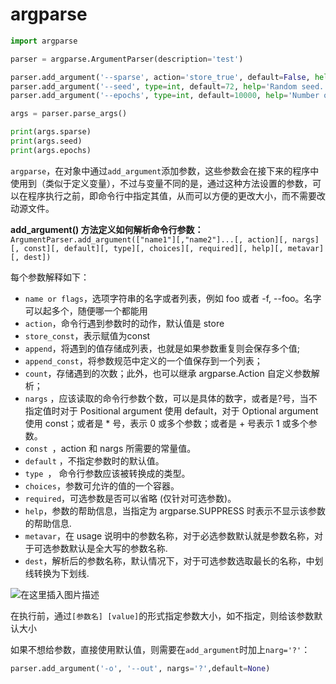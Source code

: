 # argparse

```py
import argparse

parser = argparse.ArgumentParser(description='test')

parser.add_argument('--sparse', action='store_true', default=False, help='GAT with sparse version or not.')
parser.add_argument('--seed', type=int, default=72, help='Random seed.')
parser.add_argument('--epochs', type=int, default=10000, help='Number of epochs to train.')

args = parser.parse_args()

print(args.sparse)
print(args.seed)
print(args.epochs)
```

`argparse`，在对象中通过`add_argument`添加参数，这些参数会在接下来的程序中使用到（类似于定义变量），不过与变量不同的是，通过这种方法设置的参数，可以在程序执行之前，即命令行中指定其值，从而可以方便的更改大小，而不需要改动源文件。

**add_argument() 方法定义如何解析命令行参数：**
`ArgumentParser.add_argument(["name1"][,"name2"]...[, action][, nargs][, const][, default][, type][, choices][, required][, help][, metavar][, dest])`

每个参数解释如下：

- `name or flags`，选项字符串的名字或者列表，例如 foo 或者 -f, --foo。名字可以起多个，随便哪一个都能用
- `action`，命令行遇到参数时的动作，默认值是 store
- `store_const`，表示赋值为const
- `append`，将遇到的值存储成列表，也就是如果参数重复则会保存多个值;
- `append_const`，将参数规范中定义的一个值保存到一个列表；
- `count`，存储遇到的次数；此外，也可以继承 argparse.Action 自定义参数解析；
- `nargs` ，应该读取的命令行参数个数，可以是具体的数字，或者是?号，当不指定值时对于 Positional argument 使用 default，对于 Optional argument 使用 const；或者是 * 号，表示 0 或多个参数；或者是 + 号表示 1 或多个参数。
- `const `，action 和 nargs 所需要的常量值。
- `default` ，不指定参数时的默认值。
- `type `， 命令行参数应该被转换成的类型。
- `choices`，参数可允许的值的一个容器。
- `required`，可选参数是否可以省略 (仅针对可选参数)。
- `help`，参数的帮助信息，当指定为 argparse.SUPPRESS 时表示不显示该参数的帮助信息.
- `metavar`，在 usage 说明中的参数名称，对于必选参数默认就是参数名称，对于可选参数默认是全大写的参数名称.
- `dest`，解析后的参数名称，默认情况下，对于可选参数选取最长的名称，中划线转换为下划线.

![在这里插入图片描述](https://zyc-learning-1309954661.cos.ap-nanjing.myqcloud.com/machine-learning-pic/20200603133407461.png)

在执行前，通过`[参数名] [value]`的形式指定参数大小，如不指定，则给该参数默认大小

如果不想给参数，直接使用默认值，则需要在`add_argument`时加上`narg='?'`：

```py
parser.add_argument('-o', '--out', nargs='?',default=None)
```

